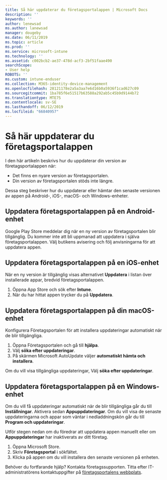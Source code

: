 ```yaml
---
title: Så här uppdaterar du företagsportalappen | Microsoft Docs
description: ''
keywords: ''
author: lenewsad
ms.author: lanewsad
manager: dougeby
ms.date: 06/11/2019
ms.topic: article
ms.prod: ''
ms.service: microsoft-intune
ms.technology: ''
ms.assetid: c002bcb2-ae37-478d-acf3-2bf51faae490
searchScope:
- User help
ROBOTS: ''
ms.custom: intune-enduser
ms.collection: M365-identity-device-management
ms.openlocfilehash: 28121178e2a5a3aa7e6d16b0a5936f1cad627c09
ms.sourcegitcommit: 1ba785f6e51517b63588a292ab5c45b9d9144b72
ms.translationtype: MTE75
ms.contentlocale: sv-SE
ms.lasthandoff: 06/12/2019
ms.locfileid: "66840957"
---
```

# <a name="how-to-update-the-company-portal-app"></a>Så här uppdaterar du företagsportalappen

I den här artikeln beskrivs hur du uppdaterar din version av företagsportalappen när:  
* Det finns en nyare version av företagsportalen.
* Din version av företagsportalen stöds inte längre.

Dessa steg beskriver hur du uppdaterar eller hämtar den senaste versionen av appen på Android-, iOS-, macOS- och Windows-enheter.    

## <a name="update-the-company-portal-app-on-your-android-device"></a>Uppdatera företagsportalappen på en Android-enhet  

Google Play Store meddelar dig när en ny version av företagsportalen blir tillgänglig. Du kommer inte att bli uppmanad att uppdatera i själva företagsportalappen. Välj butikens avisering och följ anvisningarna för att uppdatera appen. 

## <a name="update-the-company-portal-app-on-your-ios-device"></a>Uppdatera företagsportalappen på en iOS-enhet  

När en ny version är tillgänglig visas alternativet **Uppdatera** i listan över installerade appar, bredvid företagsportalappen.  

1. Öppna App Store och sök efter **Intune**.  
2. När du har hittat appen trycker du på **Uppdatera**.  

## <a name="update-the-company-portal-app-on-your-macos-device"></a>Uppdatera företagsportalappen på din macOS-enhet

Konfigurera Företagsportalen för att installera uppdateringar automatiskt när de blir tillgängliga. 

1. Öppna Företagsportalen och gå till **hjälpa**. 
2. Välj **söka efter uppdateringar**. 
3. På skärmen Microsoft AutoUpdate väljer **automatiskt hämta och installera**. 

Om du vill visa tillgängliga uppdateringar, Välj **söka efter uppdateringar**.  

## <a name="update-the-company-portal-app-on-your-windows-device"></a>Uppdatera företagsportalappen på en Windows-enhet
Om du vill få uppdateringar automatiskt när de blir tillgängliga går du till **Inställningar**. Aktivera sedan **Appuppdateringar**. Om du vill visa de senaste uppdateringarna och appar som väntar i nedladdningskön går du till **Program och uppdateringar**.  

Utför stegen nedan om du föredrar att uppdatera appen manuellt eller om **Appuppdateringar** har inaktiverats av ditt företag.  
1. Öppna Microsoft Store.
2. Skriv **Företagsportal** i sökfältet.
3. Klicka på appen om du vill installera den senaste versionen på enheten. 


Behöver du fortfarande hjälp? Kontakta företagssupporten. Titta efter IT-administratörens kontaktuppgifter på [företagsportalens webbplats](https://go.microsoft.com/fwlink/?linkid=2010980).

